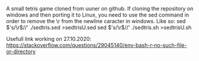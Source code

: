 A small tetris game cloned from uuner on github.
If cloning the repository on windows and then porting it to Linux, you need to use the sed command in order to remove the \r from the newline caracter in windows.
Like so:
sed $'s/\r$//' ./sedtris.sed >sedtrisU.sed
sed $'s/\r$//' ./sedtris.sh >sedtrisU.sh

Usefull link working on 27.10.2020: 
https://stackoverflow.com/questions/29045140/env-bash-r-no-such-file-or-directory